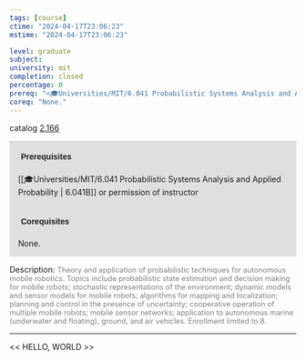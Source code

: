 ```yaml
---
tags: [course]
ctime: "2024-04-17T23:06:23"
mstime: "2024-04-17T23:06:23"

level: graduate
subject: 
university: mit
completion: closed
percentage: 0
prereq: "<🎓Universities/MIT/6.041 Probabilistic Systems Analysis and Applied Probability> or permission of instructor"
coreq: "None."
---
```


catalog [2.166](http://student.mit.edu/catalog/m2a.html#2.166)

<span style="display: block; padding: 15px; background-color: rgb(100, 100, 100, 0.2);"><font id="m_prereq1870_0" style="display: block; font-family: Arial, sans-serif; font-weight: bold; padding: 5px">Prerequisites</font><br><span id="prereq1870_0">[[🎓Universities/MIT/6.041 Probabilistic Systems Analysis and Applied Probability | 6.041B]] or permission of instructor</span></span>
<span style="display: block; padding: 15px; background-color: rgb(100, 100, 100, 0.2);"><font id="m_coreq1870_0" style="display: block; font-family: Arial, sans-serif; font-weight: bold; padding: 5px">Corequisites</font><br><span id="coreq1870_0">None.</span></span>

<font style="">Description:</font>
<font style="color: grey; font-size: 0.8rem;">Theory and application of probabilistic techniques for autonomous mobile robotics. Topics include probabilistic state estimation and decision making for mobile robots; stochastic representations of the environment; dynamic models and sensor models for mobile robots; algorithms for mapping and localization; planning and control in the presence of uncertainty; cooperative operation of multiple mobile robots; mobile sensor networks; application to autonomous marine (underwater and floating), ground, and air vehicles. Enrollment limited to 8.</font>



---

<< HELLO, WORLD >>
